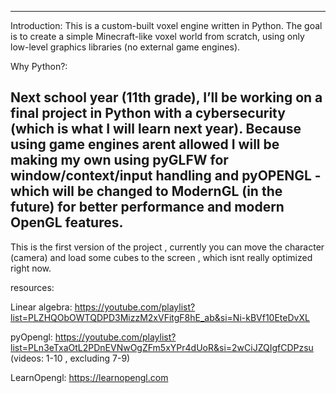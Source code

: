 ---------------------------------------------------------------------------------------------------------------------------------------------------------------------------------------------------------------------------------
Introduction:
This is a custom-built voxel engine written in Python. The goal is to create a simple Minecraft-like voxel world from scratch, using only low-level graphics libraries (no external game engines). 

Why Python?:

Next school year (11th grade), I’ll be working on a final project in Python with a cybersecurity (which is what I will learn next year). Because using game engines arent allowed I will be making my own using pyGLFW for window/context/input handling and pyOPENGL - which will be changed to ModernGL (in the future) for better performance and modern OpenGL features.
---------------------------------------------------------------------------------------------------------------------------------------------------------------------------------------------------------------------------------

This is the first version  of the project , currently you can move the character (camera) and load some cubes to the screen , which isnt really optimized right now. 

resources:

Linear algebra: https://youtube.com/playlist?list=PLZHQObOWTQDPD3MizzM2xVFitgF8hE_ab&si=Ni-kBVf10EteDvXL

pyOpengl: https://youtube.com/playlist?list=PLn3eTxaOtL2PDnEVNwOgZFm5xYPr4dUoR&si=2wCiJZQIgfCDPzsu (videos: 1-10 , excluding 7-9)

LearnOpengl: https://learnopengl.com
